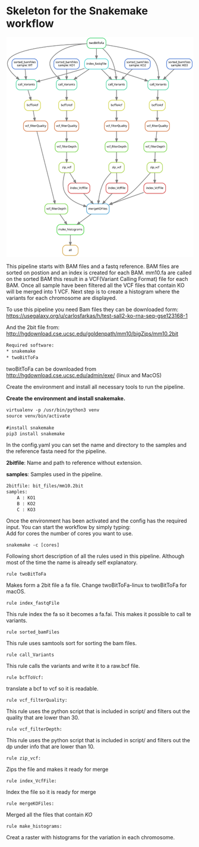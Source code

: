 # Skeleton for the Snakemake workflow

![Workflow overview](results/dag.svg)

This pipeline starts with BAM files and a fastq reference. BAM files are sorted on postion and an index is created for each BAM. 
mm10.fa are called on the sorted BAM this result in a VCF(Variant Calling Format) file for each BAM.
Once all sample have been filtered all the VCF files that contain KO will be merged into 1 VCF. Next step is to create a histogram where the variants
for each chromosome are displayed.

To use this pipeline you need Bam files they can be downloaded form: 
https://usegalaxy.org/u/carlosfarkas/h/test-sall2-ko-rna-seq-gse123168-1

And the 2bit file from:
http://hgdownload.cse.ucsc.edu/goldenpath/mm10/bigZips/mm10.2bit

```diff
Required software:
* snakemake
* twoBitToFa 
```

twoBitToFa can be downloaded from http://hgdownload.cse.ucsc.edu/admin/exe/ (linux and MacOS)

Create the environment and install all necessary tools to run the pipeline.

**Create the environment and install snakemake.**
```
virtualenv -p /usr/bin/python3 venv
source venv/bin/activate

#install snakemake
pip3 install snakemake
```

In the config.yaml you can set the name and directory to the samples and the
reference fasta need for the pipeline. 



**2bitfile**: Name and path to reference without extension.

**samples**: Samples used in the pipeline.

```
2bitfile: bit_files/mm10.2bit
samples:
    A : KO1
    B : KO2
    C : KO3
```

Once the environment has been activated and the config has the required input.
You can start the workflow by simply typing:  
Add for cores the number of cores you want to use.
```
snakemake -c [cores]
```

Following short description of all the rules used in this pipeline.
Although most of the time the name is already self explanatory.

```
rule twoBitToFa
```
Makes form a 2bit file a fa file. 
Change twoBitToFa-linux to twoBitToFa for macOS.

```
rule index_fastqFile
```
This rule index the fa so it becomes a fa.fai. This makes it 
possible to call te variants.

```
rule sorted_bamFiles
```
This rule uses samtools sort for sorting the bam files.

```
rule call_Variants
```
This rule calls the variants and write it to a raw.bcf file. 

```
rule bcfToVcf:
```
translate a bcf to vcf so it is readable.

```
rule vcf_filterQuality:
```

This rule uses the python script that is included in script/ and filters out the 
quality that are lower than 30. 

```
rule vcf_filterDepth:
```
This rule uses the python script that is included in script/ and filters out the 
dp under info that are lower than 10. 
```
rule zip_vcf:
```
Zips the file and makes it ready for merge

```
rule index_VcfFile:
```
Index the file so it is ready for merge
```
rule mergeKOFiles:
```
Merged all the files that contain *KO*

```
rule make_histograms:
```
Creat a raster with histograms for the variation in each chromosome. 


